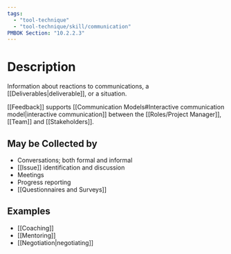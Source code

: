 ```yaml
---
tags:
  - "tool-technique"
  - "tool-technique/skill/communication"
PMBOK Section: "10.2.2.3"
---
```

# Description
Information about reactions to communications, a [[Deliverables|deliverable]], or a situation.

[[Feedback]] supports [[Communication Models#Interactive communication model|interactive communication]] between the [[Roles/Project Manager]], [[Team]] and [[Stakeholders]].
## May be Collected by
- Conversations; both formal and informal
- [[Issue]] identification and discussion
- Meetings
- Progress reporting
- [[Questionnaires and Surveys]]
## Examples
- [[Coaching]]
- [[Mentoring]]
- [[Negotiation|negotiating]]